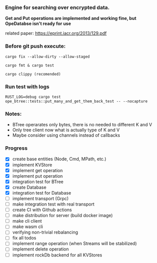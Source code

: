 ### Engine for searching over encrypted data.

**Get and Put operations are implemented and working fine, but OpeDatabse isn't ready for use**

related paper: https://eprint.iacr.org/2013/129.pdf

### Before git push execute:

    cargo fix --allow-dirty --allow-staged
    
    cargo fmt & cargo test
    
    cargo clippy (recomended)
    
    
### Run test with logs

    RUST_LOG=debug cargo test ope_btree::tests::put_many_and_get_them_back_test -- --nocapture    
    
### Notes: 

- BTree operarates only bytes, there is no needed to different K and V
- Only tree client now what is actually type of K and V
- Maybe consider using channels instead of callbacks


### Progress

- [x] create base entities (Node, Cmd, MPath, etc.)
- [x] implement KVStore
- [x] implement get operation
- [x] implement put operation
- [x] integration test for BTree
- [x] create Database
- [x] integration test for Database
- [ ] implement transport (Grpc)
- [ ] make integration test with real transport
- [ ] create CI with Github actions
- [ ] make distribution for server (build docker image)
- [ ] make cli client
- [ ] make wasm cli
- [ ] verifying non-trivial rebalancing
- [ ] fix all todos
- [ ] implement range operation (when Streams will be stabilized) 
- [ ] implement delete operation 
- [ ] implement rockDb backend for all KVStores
